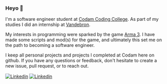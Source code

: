 ### Heyo 👋

I'm a software engineer student at [Codam Coding College](https://www.codam.nl/en/).
As part of my studies I did an internship at [Vandebron](https://vandebron.nl/).

My interests in programming were sparked by the game [Arma 3](https://arma3.com/). I have made some scripts and mod(s) for the game, and ultimately this set me on the path to becoming a software engineer.

I keep all personal projects and projects I completed at Codam here on github. If you have any questions or feedback, don't hesitate to create a new issue, pull request, or to reach out.

<a href="https://www.linkedin.com/in/pepijnholster/"><img src="https://img.shields.io/badge/linkedin-%230077B5.svg?&style=for-the-badge&logo=linkedin&logoColor=white" alt="Linkedin" align=center></a> <a href="mailto:pgaholster@gmail.com"><img src="https://img.shields.io/badge/gmail-D14836?&style=for-the-badge&logo=gmail&logoColor=white" alt="Linkedin" align=center></a>

<!-- email: pgaholster@gmail.com -->
